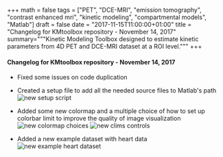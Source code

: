 +++
math = false
tags = ["PET", "DCE-MRI", "emission tomography", "contrast enhanced mri",
            "kinetic modeling", "compartmental models", "Matlab"]
draft = false
date = "2017-11-15T11:00:00+01:00"
title = "Changelog for KMtoolbox repository - November 14, 2017"
summary="""Kinetic Modeling Toolbox designed to estimate kinetic parameters from 4D PET and DCE-MRI dataset at a ROI level."""
+++

#### Changelog for KMtoolbox repository - November 14, 2017

- Fixed some issues on code duplication

- Created a setup file to add all the needed source files to Matlab's path
![new setup script](../../img/KMtool_project_page/setup_script.png "Logo Title Text 1")

- Added some new colormap and a multiple choice of how to set up colorbar limit to improve the quality of image visualization 
![new colormap choices](../../img/KMtool_project_page/new_colormaps.png "Logo Title Text 1")
![new clims controls](../../img/KMtool_project_page/new_clim.png "Logo Title Text 1")

- Added a new example dataset with heart data
![new example heart dataset](../../img/KMtool_project_page/heart_dataset.png "Logo Title Text 1")